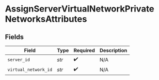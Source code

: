 # AssignServerVirtualNetworkPrivateNetworksAttributes


## Fields

| Field                | Type                 | Required             | Description          |
| -------------------- | -------------------- | -------------------- | -------------------- |
| `server_id`          | *str*                | :heavy_check_mark:   | N/A                  |
| `virtual_network_id` | *str*                | :heavy_check_mark:   | N/A                  |